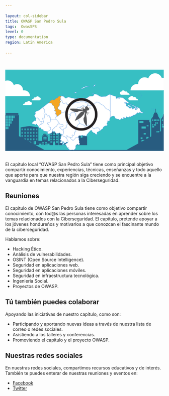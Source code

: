 ```yaml
---

layout: col-sidebar
title: OWASP San Pedro Sula
tags:  OwasSPS
level: 0
type: documentation
region: Latin America

---
```

<br>
<p align="center">
  <img src="assets/images/owaspsps.png">
</p>
<br>
El capítulo local “OWASP San Pedro Sula” tiene como principal objetivo compartir conocimiento, experiencias, técnicas, enseñanzas y todo aquello que aporte para que nuestra región siga creciendo y se encuentre a la vanguardia en temas relacionados a la Ciberseguridad. 

## Reuniones
El capítulo de OWASP San Pedro Sula tiene como objetivo compartir conocimiento, con tod@s las personas interesadas en aprender sobre los temas relacionados con la Ciberseguridad. El capítulo, pretende apoyar a los jóvenes hondureños y motivarlos a que conozcan el fascinante mundo de la ciberseguridad.

Hablamos sobre:
- Hacking Ético.
- Análisis de vulnerabilidades.
- OSINT (Open Source Intelligence).
- Seguridad en aplicaciones web.
- Seguridad en aplicaciones móviles.
- Seguridad en infraestructura tecnológica.
- Ingenieria Social.
- Proyectos de OWASP.

## Tú también puedes colaborar
Apoyando las iniciativas de nuestro capítulo, como son:
- Participando y aportando nuevas ideas a través de nuestra lista de correo o redes sociales.
- Asistiendo a los talleres y conferencias.
- Promoviendo el capítulo y el proyecto OWASP.

## Nuestras redes sociales
En nuestras redes sociales, compartimos recursos educativos y de interés. También te puedes enterar de nuestras reuniones y eventos en:

- [Facebook](https://www.facebook.com/OWASPHondurasSPS/)
- [Twitter](https://twitter.com/OwaspS)




